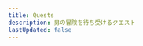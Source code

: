 ```yaml
---
title: Quests
description: 男の冒険を待ち受けるクエスト
lastUpdated: false
---
```


<script setup>
import QuestView from './.vitepress/components/QuestView.vue'
</script>

<QuestView />
